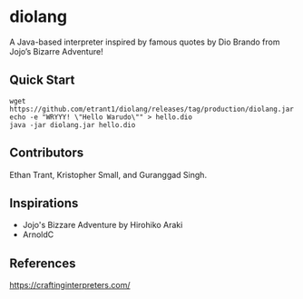 # diolang

A Java-based interpreter inspired by famous quotes by Dio Brando from Jojo’s Bizarre Adventure!

## Quick Start
```
wget https://github.com/etrant1/diolang/releases/tag/production/diolang.jar
echo -e "WRYYY! \"Hello Warudo\"" > hello.dio
java -jar diolang.jar hello.dio
```

## Contributors
Ethan Trant, Kristopher Small, and Guranggad Singh.

## Inspirations
- Jojo's Bizzare Adventure by Hirohiko Araki
- ArnoldC 

## References
https://craftinginterpreters.com/
